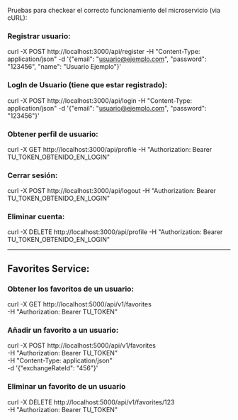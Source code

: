 Pruebas para checkear el correcto funcionamiento del microservicio (via cURL):

### Registrar usuario:

curl -X POST http://localhost:3000/api/register -H "Content-Type: application/json" -d '{"email": "usuario@ejemplo.com", "password": "123456", "name": "Usuario Ejemplo"}'

### LogIn de Usuario (tiene que estar registrado):

curl -X POST http://localhost:3000/api/login -H "Content-Type: application/json" -d '{"email": "usuario@ejemplo.com", "password": "123456"}'

### Obtener perfil de usuario:

curl -X GET http://localhost:3000/api/profile -H "Authorization: Bearer TU_TOKEN_OBTENIDO_EN_LOGIN"

### Cerrar sesión:

curl -X POST http://localhost:3000/api/logout -H "Authorization: Bearer TU_TOKEN_OBTENIDO_EN_LOGIN"

### Eliminar cuenta:

curl -X DELETE http://localhost:3000/api/profile -H "Authorization: Bearer TU_TOKEN_OBTENIDO_EN_LOGIN"

---

## Favorites Service:

### Obtener los favoritos de un usuario:
curl -X GET http://localhost:5000/api/v1/favorites \
  -H "Authorization: Bearer TU_TOKEN"

### Añadir un favorito a un usuario:

curl -X POST http://localhost:5000/api/v1/favorites \
  -H "Authorization: Bearer TU_TOKEN" \
  -H "Content-Type: application/json" \
  -d '{"exchangeRateId": "456"}'

### Eliminar un favorito de un usuario

curl -X DELETE http://localhost:5000/api/v1/favorites/123 \
  -H "Authorization: Bearer TU_TOKEN"
